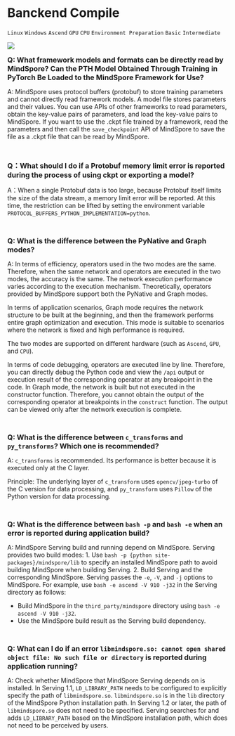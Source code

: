 ﻿# Banckend Compile

`Linux` `Windows` `Ascend` `GPU` `CPU` `Environment Preparation` `Basic` `Intermediate`

<a href="https://gitee.com/mindspore/docs/blob/master/docs/faq/source_cn/banckend_compile.md" target="_blank"><img src="https://gitee.com/mindspore/docs/raw/master/resource/_static/logo_source.png"></a>

<font size=3>**Q: What framework models and formats can be directly read by MindSpore? Can the PTH Model Obtained Through Training in PyTorch Be Loaded to the MindSpore Framework for Use?**</font>

A: MindSpore uses protocol buffers (protobuf) to store training parameters and cannot directly read framework models. A model file stores parameters and their values. You can use APIs of other frameworks to read parameters, obtain the key-value pairs of parameters, and load the key-value pairs to MindSpore. If you want to use the .ckpt file trained by a framework, read the parameters and then call the `save_checkpoint` API of MindSpore to save the file as a .ckpt file that can be read by MindSpore.

<br/>

<font size=3>**Q：What should I do if a Protobuf memory limit error is reported during the process of using ckpt or exporting a model?**</font>

A：When a single Protobuf data is too large, because Protobuf itself limits the size of the data stream, a memory limit error will be reported. At this time, the restriction can be lifted by setting the environment variable `PROTOCOL_BUFFERS_PYTHON_IMPLEMENTATION=python`.

<br/>

<font size=3>**Q: What is the difference between the PyNative and Graph modes?**</font>

A: In terms of efficiency, operators used in the two modes are the same. Therefore, when the same network and operators are executed in the two modes, the accuracy is the same. The network execution performance varies according to the execution mechanism. Theoretically, operators provided by MindSpore support both the PyNative and Graph modes.

In terms of application scenarios, Graph mode requires the network structure to be built at the beginning, and then the framework performs entire graph optimization and execution. This mode is suitable to scenarios where the network is fixed and high performance is required.

The two modes are supported on different hardware (such as `Ascend`, `GPU`, and `CPU`).

In terms of code debugging, operators are executed line by line. Therefore, you can directly debug the Python code and view the `/api` output or execution result of the corresponding operator at any breakpoint in the code. In Graph mode, the network is built but not executed in the constructor function. Therefore, you cannot obtain the output of the corresponding operator at breakpoints in the `construct` function. The output can be viewed only after the network execution is complete.

<br/>

<font size=3>**Q: What is the difference between `c_transforms` and `py_transforms`? Which one is recommended?**</font>

A: `c_transforms` is recommended. Its performance is better because it is executed only at the C layer.

Principle: The underlying layer of `c_transform` uses `opencv/jpeg-turbo` of the C version for data processing, and `py_transform` uses `Pillow` of the Python version for data processing.

<br/>

<font size=3>**Q: What is the difference between `bash -p` and `bash -e` when an error is reported during application build?**</font>

A: MindSpore Serving build and running depend on MindSpore. Serving provides two build modes: 1. Use `bash -p {python site-packages}/mindspore/lib` to specify an installed MindSpore path to avoid building MindSpore when building Serving. 2. Build Serving and the corresponding MindSpore. Serving passes the `-e`, `-V`, and `-j` options to MindSpore.
For example, use `bash -e ascend -V 910 -j32` in the Serving directory as follows:

- Build MindSpore in the `third_party/mindspore` directory using `bash -e ascend -V 910 -j32`.
- Use the MindSpore build result as the Serving build dependency.

<br/>

<font size=3>**Q: What can I do if an error `libmindspore.so: cannot open shared object file: No such file or directory` is reported during application running?**</font>

A: Check whether MindSpore that MindSpore Serving depends on is installed. In Serving 1.1, `LD_LIBRARY_PATH` needs to be configured to explicitly specify the path of `libmindspore.so`. `libmindspore.so` is in the `lib` directory of the MindSpore Python installation path. In Serving 1.2 or later, the path of `libmindspore.so` does not need to be specified. Serving searches for and adds `LD_LIBRARY_PATH` based on the MindSpore installation path, which does not need to be perceived by users.
